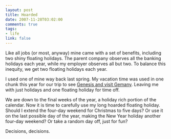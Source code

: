 ```yaml
--- 
layout: post
title: Hoarded
date: 2007-11-28T03:02:00
comments: true
tags:
- life
link: false
---
```

Like all jobs (or most, anyway) mine came with a set of benefits, including two shiny floating holidays.  The parent company observes all the banking holidays each year, while my employer observes all but two.  To balance this inequity, we get two floating holidays each year.

I used one of mine way back last spring.  My vacation time was used in one chunk this year for our trip to see <a href="http://sibylleandmark.wordpress.com/category/hartfordgermany-trip/" title="Hartford / Germany Trip">Genesis and visit Gemany</a>.  Leaving me with just holidays and one floating holiday for time off.

We are down to the final weeks of the year, a holiday rich portion of the calendar.  Now it is time to carefully use my long hoarded floating holiday.  Should I extend the four-day weekend for Christmas to five days?  Or use it on the last possible day of the year, making the New Year holiday another four-day weekend?  Or take a random day off, just for fun?

Decisions, decisions.
